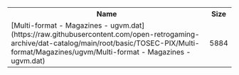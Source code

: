 <table>
<tr><th>Name</th><th>Size</th></tr>
<tr><td>[Multi-format - Magazines - ugvm.dat](https://raw.githubusercontent.com/open-retrogaming-archive/dat-catalog/main/root/basic/TOSEC-PIX/Multi-format/Magazines/ugvm/Multi-format - Magazines - ugvm.dat)</td><td>5884</td></tr>
</table>
